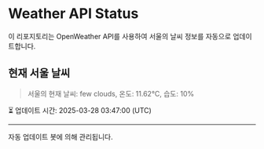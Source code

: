 
# Weather API Status

이 리포지토리는 OpenWeather API를 사용하여 서울의 날씨 정보를 자동으로 업데이트합니다.

## 현재 서울 날씨
> 서울의 현재 날씨: few clouds, 온도: 11.62°C, 습도: 10%

⏳ 업데이트 시간: 2025-03-28 03:47:00 (UTC)

---
자동 업데이트 봇에 의해 관리됩니다.
